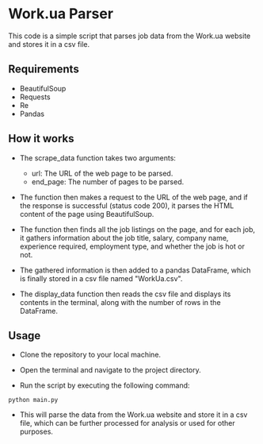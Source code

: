 # Work.ua Parser

This code is a simple script that parses job data from the Work.ua website and stores it in a csv file. 

## Requirements
- BeautifulSoup
- Requests
- Re
- Pandas

## How it works
- The scrape_data function takes two arguments:
  * url: The URL of the web page to be parsed.
  * end_page: The number of pages to be parsed.
- The function then makes a request to the URL of the web page, and if the response is successful (status code 200), it parses the HTML content of the page using BeautifulSoup.

- The function then finds all the job listings on the page, and for each job, it gathers information about the job title, salary, company name, experience required, employment type, and whether the job is hot or not.

- The gathered information is then added to a pandas DataFrame, which is finally stored in a csv file named "WorkUa.csv".

- The display_data function then reads the csv file and displays its contents in the terminal, along with the number of rows in the DataFrame.

## Usage
- Clone the repository to your local machine.

- Open the terminal and navigate to the project directory.

- Run the script by executing the following command:

```python main.py```
* This will parse the data from the Work.ua website and store it in a csv file, which can be further processed for analysis or used for other purposes.

